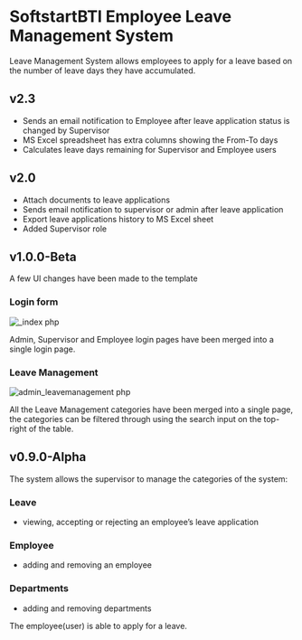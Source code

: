 # SoftstartBTI Employee Leave Management System

Leave Management System allows employees to apply for a leave based on the number of leave days they have accumulated. 

## v2.3
- Sends an email notification to Employee after leave application status is changed by Supervisor
- MS Excel spreadsheet has extra columns showing the From-To days
- Calculates leave days remaining for Supervisor and Employee users

## v2.0

- Attach documents to leave applications
- Sends email notification to supervisor or admin after leave application
- Export leave applications history to MS Excel sheet
- Added Supervisor role

## v1.0.0-Beta
A few UI changes have been made to the template

### Login form

![_index php](https://user-images.githubusercontent.com/48829302/175241247-64775d1f-a4ee-415e-b77e-0fb5f3c6fa80.png)


Admin, Supervisor and Employee login pages have been merged into a single login page.

### Leave Management

![admin_leavemanagement php](https://user-images.githubusercontent.com/48829302/170838634-54faa4e0-bd2a-46ef-86dd-4a0d3fa45c86.png)

All the Leave Management categories have been merged into a single page, the categories can be filtered through using the search input on the top-right of the table.

## v0.9.0-Alpha
The system allows the supervisor to manage the categories of the system:

### Leave
* viewing, accepting or rejecting an employee’s leave application 

### Employee
* adding and removing an employee

### Departments
* adding and removing departments

The employee(user) is able to apply for a leave. 
